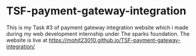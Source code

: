 # TSF-payment-gateway-integration
This is my Task #3 of payment gateway integration website which i made during my web development internship under The sparks foundation. The website is live at https://mohit23010.github.io/TSF-payment-gateway-integration/
